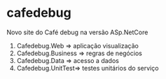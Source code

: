 # cafedebug
Novo site do Café debug na versão ASp.NetCore

1. Cafedebug.Web  => aplicação visualização
2. Cafedebug.Business => regras de negócios
3. Cafedebug.Data => acesso a dados
4. Cafedebug.UnitTest=> testes unitários do serviço

